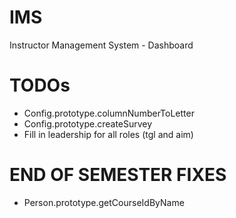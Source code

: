 # IMS
Instructor Management System - Dashboard

TODOs
======
 - Config.prototype.columnNumberToLetter
 - Config.prototype.createSurvey
 - Fill in leadership for all roles (tgl and aim)

END OF SEMESTER FIXES
=====================
 - Person.prototype.getCourseIdByName